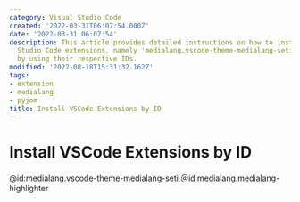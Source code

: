 ```yaml
---
category: Visual Studio Code
created: '2022-03-31T06:07:54.000Z'
date: '2022-03-31 06:07:54'
description: This article provides detailed instructions on how to install two Visual
  Studio Code extensions, namely 'medialang.vscode-theme-medialang-seti' and 'medialang.medialang-highlighter',
  by using their respective IDs.
modified: '2022-08-18T15:31:32.162Z'
tags:
- extension
- medialang
- pyjom
title: Install VSCode Extensions by ID
---
```


# Install VSCode Extensions by ID

@id:medialang.vscode-theme-medialang-seti
＠id:medialang.medialang-highlighter
